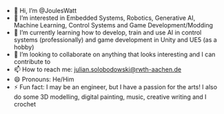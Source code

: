 - 👋 Hi, I’m @JoulesWatt
- 👀 I’m interested in Embedded Systems, Robotics, Generative AI, Machine Learning, Control Systems and Game Development/Modding
- 🌱 I’m currently learning how to develop, train and use AI in control systems (professionally) and game development in Unity and UE5 (as a hobby)
- 💞️ I’m looking to collaborate on anything that looks interesting and I can contribute to
- 📫 How to reach me: julian.solobodowski@rwth-aachen.de
- 😄 Pronouns: He/Him
- ⚡ Fun fact: I may be an engineer, but I have a passion for the arts! I also do some 3D modelling, digital painting, music, creative writing and I crochet

<!---
JoulesWatt/JoulesWatt is a ✨ special ✨ repository because its `README.md` (this file) appears on your GitHub profile.
You can click the Preview link to take a look at your changes.
--->
